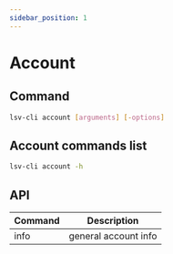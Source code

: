 ```yaml
---
sidebar_position: 1
---
```


# Account

## Command

```bash
lsv-cli account [arguments] [-options]
```

## Account commands list

```bash
lsv-cli account -h
```

## API

| Command | Description          |
| ------- | -------------------- |
| info    | general account info |
